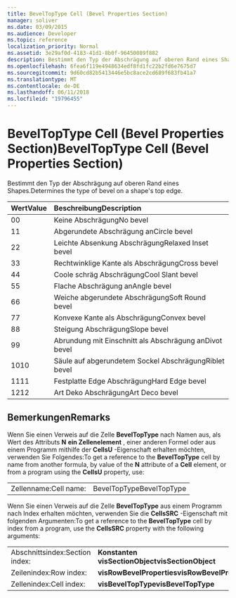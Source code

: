 ```yaml
---
title: BevelTopType Cell (Bevel Properties Section)
manager: soliver
ms.date: 03/09/2015
ms.audience: Developer
ms.topic: reference
localization_priority: Normal
ms.assetid: 3e29af0d-4183-41d1-8b0f-96450089f882
description: Bestimmt den Typ der Abschrägung auf oberen Rand eines Shapes.
ms.openlocfilehash: 6fea6f119e4948634edf8fd1fc22b2fd6e7675d7
ms.sourcegitcommit: 9d60cd82b5413446e5bc8ace2cd689f683fb41a7
ms.translationtype: MT
ms.contentlocale: de-DE
ms.lasthandoff: 06/11/2018
ms.locfileid: "19796455"
---
```

# <a name="beveltoptype-cell-bevel-properties-section"></a><span data-ttu-id="90a6d-103">BevelTopType Cell (Bevel Properties Section)</span><span class="sxs-lookup"><span data-stu-id="90a6d-103">BevelTopType Cell (Bevel Properties Section)</span></span>

<span data-ttu-id="90a6d-104">Bestimmt den Typ der Abschrägung auf oberen Rand eines Shapes.</span><span class="sxs-lookup"><span data-stu-id="90a6d-104">Determines the type of bevel on a shape's top edge.</span></span> 
  
|<span data-ttu-id="90a6d-105">**Wert**</span><span class="sxs-lookup"><span data-stu-id="90a6d-105">**Value**</span></span>|<span data-ttu-id="90a6d-106">**Beschreibung**</span><span class="sxs-lookup"><span data-stu-id="90a6d-106">**Description**</span></span>|
|:-----|:-----|
|<span data-ttu-id="90a6d-107">0</span><span class="sxs-lookup"><span data-stu-id="90a6d-107">0</span></span>  <br/> |<span data-ttu-id="90a6d-108">Keine Abschrägung</span><span class="sxs-lookup"><span data-stu-id="90a6d-108">No bevel</span></span>  <br/> |
|<span data-ttu-id="90a6d-109">1</span><span class="sxs-lookup"><span data-stu-id="90a6d-109">1</span></span>  <br/> |<span data-ttu-id="90a6d-110">Abgerundete Abschrägung an</span><span class="sxs-lookup"><span data-stu-id="90a6d-110">Circle bevel</span></span>  <br/> |
|<span data-ttu-id="90a6d-111">2</span><span class="sxs-lookup"><span data-stu-id="90a6d-111">2</span></span>  <br/> |<span data-ttu-id="90a6d-112">Leichte Absenkung Abschrägung</span><span class="sxs-lookup"><span data-stu-id="90a6d-112">Relaxed Inset bevel</span></span>  <br/> |
|<span data-ttu-id="90a6d-113">3</span><span class="sxs-lookup"><span data-stu-id="90a6d-113">3</span></span>  <br/> |<span data-ttu-id="90a6d-114">Rechtwinklige Kante als Abschrägung</span><span class="sxs-lookup"><span data-stu-id="90a6d-114">Cross bevel</span></span>  <br/> |
|<span data-ttu-id="90a6d-115">4</span><span class="sxs-lookup"><span data-stu-id="90a6d-115">4</span></span>  <br/> |<span data-ttu-id="90a6d-116">Coole schräg Abschrägung</span><span class="sxs-lookup"><span data-stu-id="90a6d-116">Cool Slant bevel</span></span>  <br/> |
|<span data-ttu-id="90a6d-117">5</span><span class="sxs-lookup"><span data-stu-id="90a6d-117">5</span></span>  <br/> |<span data-ttu-id="90a6d-118">Flache Abschrägung an</span><span class="sxs-lookup"><span data-stu-id="90a6d-118">Angle bevel</span></span>  <br/> |
|<span data-ttu-id="90a6d-119">6</span><span class="sxs-lookup"><span data-stu-id="90a6d-119">6</span></span>  <br/> |<span data-ttu-id="90a6d-120">Weiche abgerundete Abschrägung</span><span class="sxs-lookup"><span data-stu-id="90a6d-120">Soft Round bevel</span></span>  <br/> |
|<span data-ttu-id="90a6d-121">7</span><span class="sxs-lookup"><span data-stu-id="90a6d-121">7</span></span>  <br/> |<span data-ttu-id="90a6d-122">Konvexe Kante als Abschrägung</span><span class="sxs-lookup"><span data-stu-id="90a6d-122">Convex bevel</span></span>  <br/> |
|<span data-ttu-id="90a6d-123">8</span><span class="sxs-lookup"><span data-stu-id="90a6d-123">8</span></span>  <br/> |<span data-ttu-id="90a6d-124">Steigung Abschrägung</span><span class="sxs-lookup"><span data-stu-id="90a6d-124">Slope bevel</span></span>  <br/> |
|<span data-ttu-id="90a6d-125">9</span><span class="sxs-lookup"><span data-stu-id="90a6d-125">9</span></span>  <br/> |<span data-ttu-id="90a6d-126">Abrundung mit Einschnitt als Abschrägung an</span><span class="sxs-lookup"><span data-stu-id="90a6d-126">Divot bevel</span></span>  <br/> |
|<span data-ttu-id="90a6d-127">10</span><span class="sxs-lookup"><span data-stu-id="90a6d-127">10</span></span>  <br/> |<span data-ttu-id="90a6d-128">Säule auf abgerundetem Sockel Abschrägung</span><span class="sxs-lookup"><span data-stu-id="90a6d-128">Riblet bevel</span></span>  <br/> |
|<span data-ttu-id="90a6d-129">11</span><span class="sxs-lookup"><span data-stu-id="90a6d-129">11</span></span>  <br/> |<span data-ttu-id="90a6d-130">Festplatte Edge Abschrägung</span><span class="sxs-lookup"><span data-stu-id="90a6d-130">Hard Edge bevel</span></span>  <br/> |
|<span data-ttu-id="90a6d-131">12</span><span class="sxs-lookup"><span data-stu-id="90a6d-131">12</span></span>  <br/> |<span data-ttu-id="90a6d-132">Art Deko Abschrägung</span><span class="sxs-lookup"><span data-stu-id="90a6d-132">Art Deco bevel</span></span>  <br/> |
   
## <a name="remarks"></a><span data-ttu-id="90a6d-133">Bemerkungen</span><span class="sxs-lookup"><span data-stu-id="90a6d-133">Remarks</span></span>

<span data-ttu-id="90a6d-134">Wenn Sie einen Verweis auf die Zelle **BevelTopType** nach Namen aus, als Wert des Attributs **N** **ein Zellenelement** , einer anderen Formel oder aus einem Programm mithilfe der **CellsU** -Eigenschaft erhalten möchten, verwenden Sie Folgendes:</span><span class="sxs-lookup"><span data-stu-id="90a6d-134">To get a reference to the **BevelTopType** cell by name from another formula, by value of the **N** attribute of a **Cell** element, or from a program using the **CellsU** property, use:</span></span> 
  
|||
|:-----|:-----|
|<span data-ttu-id="90a6d-135">Zellenname:</span><span class="sxs-lookup"><span data-stu-id="90a6d-135">Cell name:</span></span>  <br/> |<span data-ttu-id="90a6d-136">BevelTopType</span><span class="sxs-lookup"><span data-stu-id="90a6d-136">BevelTopType</span></span>  <br/> |
   
<span data-ttu-id="90a6d-137">Wenn Sie einen Verweis auf die Zelle **BevelTopType** aus einem Programm nach Index erhalten möchten, verwenden Sie die **CellsSRC** -Eigenschaft mit folgenden Argumenten:</span><span class="sxs-lookup"><span data-stu-id="90a6d-137">To get a reference to the **BevelTopType** cell by index from a program, use the **CellsSRC** property with the following arguments:</span></span> 
  
|||
|:-----|:-----|
|<span data-ttu-id="90a6d-138">Abschnittsindex:</span><span class="sxs-lookup"><span data-stu-id="90a6d-138">Section index:</span></span>  <br/> |<span data-ttu-id="90a6d-139">**Konstanten visSectionObject**</span><span class="sxs-lookup"><span data-stu-id="90a6d-139">**visSectionObject**</span></span> <br/> |
|<span data-ttu-id="90a6d-140">Zeilenindex:</span><span class="sxs-lookup"><span data-stu-id="90a6d-140">Row index:</span></span>  <br/> |<span data-ttu-id="90a6d-141">**visRowBevelProperties**</span><span class="sxs-lookup"><span data-stu-id="90a6d-141">**visRowBevelProperties**</span></span> <br/> |
|<span data-ttu-id="90a6d-142">Zellenindex:</span><span class="sxs-lookup"><span data-stu-id="90a6d-142">Cell index:</span></span>  <br/> |<span data-ttu-id="90a6d-143">**visBevelTopType**</span><span class="sxs-lookup"><span data-stu-id="90a6d-143">**visBevelTopType**</span></span> <br/> |
   

